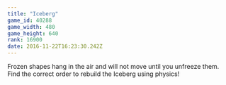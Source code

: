 ```yaml
---
title: "Iceberg"
game_id: 40288
game_width: 480
game_height: 640
rank: 16900
date: 2016-11-22T16:23:30.242Z
---
```

Frozen shapes hang in the air and will not move until you unfreeze them. Find the correct order to rebuild the Iceberg using physics!